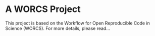 # A WORCS Project

This project is based on the Workflow for Open Reproducible Code in Science (WORCS). For more details, please read...
